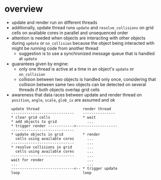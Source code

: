 # overview
* update and render run on different threads
* additionally, update thread runs `update` and `resolve_collisions` on grid cells on available cores in parallel and unsequenced order
* attention is needed when objects are interacting with other objects during `update` or `on_collision` because the object being interacted with might be running code from another thread
  - suggestion is to use a synchronized message queue that is handled at `update`
* guarantees given by engine:
  - only one thread is active at a time in an object's `update` or `on_collision`
  - collision between two objects is handled only once, considering that collision between same two objects can be detected on several threads if both objects overlap grid cells
* awareness that data races between update and render thread on `position`, `angle`, `scale`, `glob_ix` are assumed and ok

```
   update thread                    render thread
   -----------------------------    ---------------
   * clear grid cells               * wait
   * add objects to grid              ...
   * trigger render ------------>-------------------
   -----------------------------
   * update objects in grid         * render
     cells using available cores      ...
   -----------------------------      ...
   * resolve collisions in grid       ...
     cells using available cores      ...
   -----------------------------      ...
   wait for render                    ...
   ...                                ...                              
   -----------------------------<-- * trigger update
   loop                             loop
```
